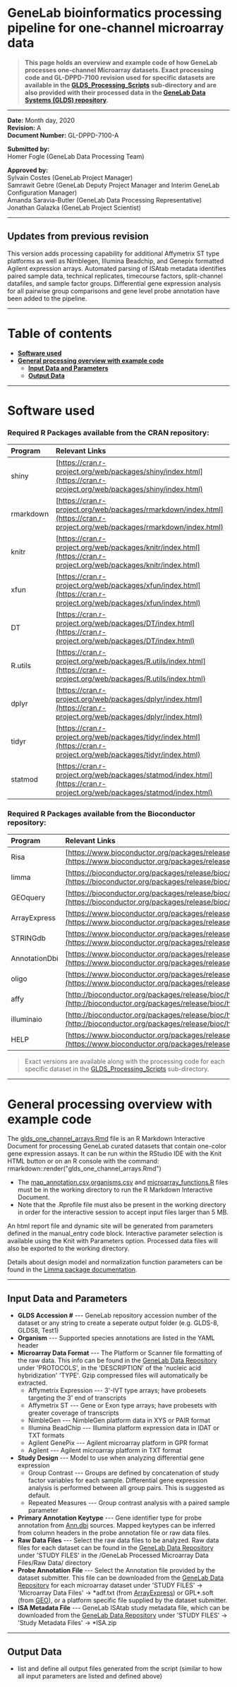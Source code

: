 # GeneLab bioinformatics processing pipeline for one-channel microarray data

> **This page holds an overview and example code of how GeneLab processes one-channel Microarray datasets. Exact processing code and GL-DPPD-7100 revision used for specific datasets are available in the [GLDS_Processing_Scripts](https://developer.nasa.gov/asaravia/GeneLab_Data_Processing/tree/master/Microarray/1-channel_arrays/GLDS_Processing_Scripts) sub-directory and are also provided with their processed data in the [GeneLab Data Systems (GLDS) repository](https://genelab-data.ndc.nasa.gov/genelab/projects).**  

---

**Date:** Month day, 2020  
**Revision:** A   
**Document Number:** GL-DPPD-7100-A  

**Submitted by:**  
Homer Fogle (GeneLab Data Processing Team)

**Approved by:**  
Sylvain Costes (GeneLab Project Manager)  
Samrawit Gebre (GeneLab Deputy Project Manager and Interim GeneLab Configuration Manager)  
Amanda Saravia-Butler (GeneLab Data Processing Representative)  
Jonathan Galazka (GeneLab Project Scientist)

---

## Updates from previous revision

This version adds processing capability for additional Affymetrix ST type platforms as well as Nimblegen, Illumina Beadchip, and Genepix formatted Agilent expression arrays. Automated parsing of ISAtab metadata identifies paired sample data, technical replicates, timecourse factors, split-channel datafiles, and sample factor groups. Differential gene expression analysis for all pairwise group comparisons and gene level probe annotation have been added to the pipeline. 

---

# Table of contents  

- [**Software used**](#software-used)
- [**General processing overview with example code**](#general-processing-overview-with-example-code)
  - [**Input Data and Parameters**](#input-data-and-parameters)
  - [**Output Data**](#output-data)
  
---

# Software used  

### Required R Packages available from the CRAN repository:  

|Program   | Relevant Links|
|:---------|:--------------|
|shiny     | [https://cran.r-project.org/web/packages/shiny/index.html](https://cran.r-project.org/web/packages/shiny/index.html)|
|rmarkdown | [https://cran.r-project.org/web/packages/rmarkdown/index.html](https://cran.r-project.org/web/packages/rmarkdown/index.html)|
|knitr     | [https://cran.r-project.org/web/packages/knitr/index.html](https://cran.r-project.org/web/packages/knitr/index.html)|
|xfun      | [https://cran.r-project.org/web/packages/xfun/index.html](https://cran.r-project.org/web/packages/xfun/index.html)|
|DT        | [https://cran.r-project.org/web/packages/DT/index.html](https://cran.r-project.org/web/packages/DT/index.html)|
|R.utils   | [https://cran.r-project.org/web/packages/R.utils/index.html](https://cran.r-project.org/web/packages/R.utils/index.html)|
|dplyr     | [https://cran.r-project.org/web/packages/dplyr/index.html](https://cran.r-project.org/web/packages/dplyr/index.html)|
|tidyr     | [https://cran.r-project.org/web/packages/tidyr/index.html](https://cran.r-project.org/web/packages/tidyr/index.html)|
|statmod   | [https://cran.r-project.org/web/packages/statmod/index.html](https://cran.r-project.org/web/packages/statmod/index.html)|


### Required R Packages available from the Bioconductor repository:

|Program       | Relevant Links|
|:-------------|:--------------|
|Risa          | [https://www.bioconductor.org/packages/release/bioc/html/Risa.html](https://www.bioconductor.org/packages/release/bioc/html/Risa.html)|
|limma         | [https://bioconductor.org/packages/release/bioc/html/limma.html](https://bioconductor.org/packages/release/bioc/html/limma.html)|
|GEOquery      | [https://bioconductor.org/packages/release/bioc/html/GEOquery.html](https://bioconductor.org/packages/release/bioc/html/GEOquery.html)|
|ArrayExpress  | [https://www.bioconductor.org/packages/release/bioc/html/ArrayExpress.html](https://www.bioconductor.org/packages/release/bioc/html/ArrayExpress.html)|
|STRINGdb      | [https://www.bioconductor.org/packages/release/bioc/html/STRINGdb.html](https://www.bioconductor.org/packages/release/bioc/html/STRINGdb.html)|
|AnnotationDbi | [https://www.bioconductor.org/packages/release/bioc/html/AnnotationDbi.html](https://www.bioconductor.org/packages/release/bioc/html/AnnotationDbi.html)|
|oligo         | [https://www.bioconductor.org/packages/release/bioc/html/oligo.html](https://www.bioconductor.org/packages/release/bioc/html/oligo.html)|
|affy          | [http://bioconductor.org/packages/release/bioc/html/affy.html](http://bioconductor.org/packages/release/bioc/html/affy.html)|
|illuminaio    | [http://bioconductor.org/packages/release/bioc/html/illuminaio.html](http://bioconductor.org/packages/release/bioc/html/illuminaio.html)|
|HELP          | [https://www.bioconductor.org/packages/release/bioc/html/HELP.html](https://www.bioconductor.org/packages/release/bioc/html/HELP.html)|


> Exact versions are available along with the processing code for each specific dataset in the [GLDS_Processing_Scripts](https://developer.nasa.gov/asaravia/GeneLab_Data_Processing/tree/master/Microarray/1-channel_arrays/GLDS_Processing_Scripts) sub-directory. 

---

# General processing overview with example code  

The [glds_one_channel_arrays.Rmd](https://developer.nasa.gov/asaravia/GeneLab_Data_Processing/blob/master/Microarray/1-channel_arrays/glds_one_channel_arrays.Rmd) file is an R Markdown Interactive Document for processing GeneLab curated datasets that contain one-color gene expression assays. It can be run within the RStudio IDE with the Knit HTML button or on an R console with the command:  
rmarkdown::render("glds_one_channel_arrays.Rmd")
- The [map_annotation.csv](https://developer.nasa.gov/asaravia/GeneLab_Data_Processing/blob/master/Microarray/1-channel_arrays/map_annotation.csv),[organisms.csv](https://developer.nasa.gov/asaravia/GeneLab_Data_Processing/blob/master/Microarray/1-channel_arrays/organisms.csv) and [microarray_functions.R](https://developer.nasa.gov/asaravia/GeneLab_Data_Processing/blob/master/Microarray/1-channel_arrays/microarray_functions.R) files must be in the working directory to run the R Markdown Interactive Document. 
- Note that the .Rprofile file must also be present in the working directory in order for the interactive session to accept input files larger than 5 MB.

An html report file and dynamic site will be generated from parameters defined in the manual_entry code block. Interactive parameter selection is available using the Knit with Parameters option. Processed data files will also be exported to the working directory.  

Details about design model and normalization function parameters can be found in the [Limma package documentation](https://bioconductor.org/packages/release/bioc/vignettes/limma/inst/doc/usersguide.pdf).  

***
## Input Data and Parameters

* **GLDS Accession #** --- GeneLab repository accession number of the dataset or any string to create a seperate output folder (e.g. GLDS-8, GLDS8, Test1)
* **Organism** --- Supported species annotations are listed in the YAML header
* **Microarray Data Format** --- The Platform or Scanner file formatting of the raw data. This info can be found in the [GeneLab Data Repository](https://genelab-data.ndc.nasa.gov/genelab/projects) under 'PROTOCOLS', in the 'DESCRIPTION' of the 'nucleic acid hybridization' 'TYPE'. Gzip compressed files will automatically be extracted.
  + Affymetrix Expression --- 3'-IVT type arrays; have probesets targeting the 3' end of transcripts
  + Affymetrix ST --- Gene or Exon type arrays; have probesets with greater coverage of transcripts
  + NimbleGen --- NimbleGen platform data in XYS or PAIR format
  + Illumina BeadChip --- Illumina platform expression data in IDAT or TXT formats
  + Agilent GenePix --- Agilent microarray platform in GPR format
  + Agilent --- Agilent microarray platform in TXT format
* **Study Design** --- Model to use when analyzing differential gene expression
  + Group Contrast --- Groups are defined by concatenation of study factor variables for each sample. Differential gene expression analysis is performed between all group pairs. This is suggested as default.
  + Repeated Measures --- Group contrast analysis with a paired sample parameter
* **Primary Annotation Keytype** --- Gene identifier type for probe annotation from [Ann.dbi](https://www.bioconductor.org/packages/release/data/annotation/) sources. Mapped keytypes can be inferred from column headers in the probe annotation file or raw data files. 
* **Raw Data Files** --- Select the raw data files to be analyzed. Raw data files for each dataset can be found in the [GeneLab Data Repository](https://genelab-data.ndc.nasa.gov/genelab/projects) under 'STUDY FILES' in the /GeneLab Processed Microarray Data Files/Raw Data/ directory
* **Probe Annotation File** --- Select the Annotation file provided by the dataset submitter. This file can be downloaded from the [GeneLab Data Repository](https://genelab-data.ndc.nasa.gov/genelab/projects) for each microarray dataset under 'STUDY FILES' -> 'Microarray Data Files' -> &ast;adf.txt (from [ArrayExpress](https://www.ebi.ac.uk/arrayexpress/)) or GPL*.soft (from [GEO](https://www.ncbi.nlm.nih.gov/geo/)), or a platform specific file supplied by the dataset submitter.
* **ISA Metadata File** --- GeneLab ISAtab study metadata file, which can be downloaded from the [GeneLab Data Repository](https://genelab-data.ndc.nasa.gov/genelab/projects) under 'STUDY FILES' -> 'Study Metadata Files' -> *ISA.zip

***
## Output Data 

* list and define all output files generated from the script (similar to how all input parameters are listed and defined above)

